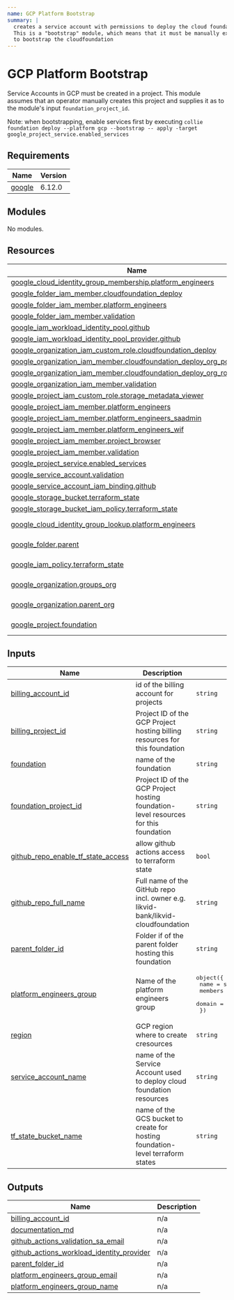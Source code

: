 ```yaml
---
name: GCP Platform Bootstrap
summary: |
  creates a service account with permissions to deploy the cloud foundation infrastructure.
  This is a "bootstrap" module, which means that it must be manually executed once by an administrator
  to bootstrap the cloudfoundation
---
```


# GCP Platform Bootstrap

Service Accounts in GCP must be created in a project. This module assumes that an operator manually creates this project
and supplies it as to the module's input `foundation_project_id`.

Note: when bootstrapping, enable services first by executing `collie foundation deploy --platform gcp --bootstrap -- apply -target google_project_service.enabled_services`

<!-- BEGIN_TF_DOCS -->
## Requirements

| Name | Version |
|------|---------|
| <a name="requirement_google"></a> [google](#requirement\_google) | 6.12.0 |

## Modules

No modules.

## Resources

| Name | Type |
|------|------|
| [google_cloud_identity_group_membership.platform_engineers](https://registry.terraform.io/providers/hashicorp/google/6.12.0/docs/resources/cloud_identity_group_membership) | resource |
| [google_folder_iam_member.cloudfoundation_deploy](https://registry.terraform.io/providers/hashicorp/google/6.12.0/docs/resources/folder_iam_member) | resource |
| [google_folder_iam_member.platform_engineers](https://registry.terraform.io/providers/hashicorp/google/6.12.0/docs/resources/folder_iam_member) | resource |
| [google_folder_iam_member.validation](https://registry.terraform.io/providers/hashicorp/google/6.12.0/docs/resources/folder_iam_member) | resource |
| [google_iam_workload_identity_pool.github](https://registry.terraform.io/providers/hashicorp/google/6.12.0/docs/resources/iam_workload_identity_pool) | resource |
| [google_iam_workload_identity_pool_provider.github](https://registry.terraform.io/providers/hashicorp/google/6.12.0/docs/resources/iam_workload_identity_pool_provider) | resource |
| [google_organization_iam_custom_role.cloudfoundation_deploy](https://registry.terraform.io/providers/hashicorp/google/6.12.0/docs/resources/organization_iam_custom_role) | resource |
| [google_organization_iam_member.cloudfoundation_deploy_org_policy_admin](https://registry.terraform.io/providers/hashicorp/google/6.12.0/docs/resources/organization_iam_member) | resource |
| [google_organization_iam_member.cloudfoundation_deploy_org_role_admin](https://registry.terraform.io/providers/hashicorp/google/6.12.0/docs/resources/organization_iam_member) | resource |
| [google_organization_iam_member.validation](https://registry.terraform.io/providers/hashicorp/google/6.12.0/docs/resources/organization_iam_member) | resource |
| [google_project_iam_custom_role.storage_metadata_viewer](https://registry.terraform.io/providers/hashicorp/google/6.12.0/docs/resources/project_iam_custom_role) | resource |
| [google_project_iam_member.platform_engineers](https://registry.terraform.io/providers/hashicorp/google/6.12.0/docs/resources/project_iam_member) | resource |
| [google_project_iam_member.platform_engineers_saadmin](https://registry.terraform.io/providers/hashicorp/google/6.12.0/docs/resources/project_iam_member) | resource |
| [google_project_iam_member.platform_engineers_wif](https://registry.terraform.io/providers/hashicorp/google/6.12.0/docs/resources/project_iam_member) | resource |
| [google_project_iam_member.project_browser](https://registry.terraform.io/providers/hashicorp/google/6.12.0/docs/resources/project_iam_member) | resource |
| [google_project_iam_member.validation](https://registry.terraform.io/providers/hashicorp/google/6.12.0/docs/resources/project_iam_member) | resource |
| [google_project_service.enabled_services](https://registry.terraform.io/providers/hashicorp/google/6.12.0/docs/resources/project_service) | resource |
| [google_service_account.validation](https://registry.terraform.io/providers/hashicorp/google/6.12.0/docs/resources/service_account) | resource |
| [google_service_account_iam_binding.github](https://registry.terraform.io/providers/hashicorp/google/6.12.0/docs/resources/service_account_iam_binding) | resource |
| [google_storage_bucket.terraform_state](https://registry.terraform.io/providers/hashicorp/google/6.12.0/docs/resources/storage_bucket) | resource |
| [google_storage_bucket_iam_policy.terraform_state](https://registry.terraform.io/providers/hashicorp/google/6.12.0/docs/resources/storage_bucket_iam_policy) | resource |
| [google_cloud_identity_group_lookup.platform_engineers](https://registry.terraform.io/providers/hashicorp/google/6.12.0/docs/data-sources/cloud_identity_group_lookup) | data source |
| [google_folder.parent](https://registry.terraform.io/providers/hashicorp/google/6.12.0/docs/data-sources/folder) | data source |
| [google_iam_policy.terraform_state](https://registry.terraform.io/providers/hashicorp/google/6.12.0/docs/data-sources/iam_policy) | data source |
| [google_organization.groups_org](https://registry.terraform.io/providers/hashicorp/google/6.12.0/docs/data-sources/organization) | data source |
| [google_organization.parent_org](https://registry.terraform.io/providers/hashicorp/google/6.12.0/docs/data-sources/organization) | data source |
| [google_project.foundation](https://registry.terraform.io/providers/hashicorp/google/6.12.0/docs/data-sources/project) | data source |

## Inputs

| Name | Description | Type | Default | Required |
|------|-------------|------|---------|:--------:|
| <a name="input_billing_account_id"></a> [billing\_account\_id](#input\_billing\_account\_id) | id of the billing account for projects | `string` | n/a | yes |
| <a name="input_billing_project_id"></a> [billing\_project\_id](#input\_billing\_project\_id) | Project ID of the GCP Project hosting billing resources for this foundation | `string` | n/a | yes |
| <a name="input_foundation"></a> [foundation](#input\_foundation) | name of the foundation | `string` | n/a | yes |
| <a name="input_foundation_project_id"></a> [foundation\_project\_id](#input\_foundation\_project\_id) | Project ID of the GCP Project hosting foundation-level resources for this foundation | `string` | n/a | yes |
| <a name="input_github_repo_enable_tf_state_access"></a> [github\_repo\_enable\_tf\_state\_access](#input\_github\_repo\_enable\_tf\_state\_access) | allow github actions access to terraform state | `bool` | n/a | yes |
| <a name="input_github_repo_full_name"></a> [github\_repo\_full\_name](#input\_github\_repo\_full\_name) | Full name of the GitHub repo incl. owner e.g. likvid-bank/likvid-cloudfoundation | `string` | n/a | yes |
| <a name="input_parent_folder_id"></a> [parent\_folder\_id](#input\_parent\_folder\_id) | Folder if of the parent folder hosting this foundation | `string` | n/a | yes |
| <a name="input_platform_engineers_group"></a> [platform\_engineers\_group](#input\_platform\_engineers\_group) | Name of the platform engineers group | <pre>object({<br>    name    = string,<br>    members = set(string),<br>    domain  = string<br>  })</pre> | n/a | yes |
| <a name="input_region"></a> [region](#input\_region) | GCP region where to create cresources | `string` | n/a | yes |
| <a name="input_service_account_name"></a> [service\_account\_name](#input\_service\_account\_name) | name of the Service Account used to deploy cloud foundation resources | `string` | `"foundation-tf-deploy-user"` | no |
| <a name="input_tf_state_bucket_name"></a> [tf\_state\_bucket\_name](#input\_tf\_state\_bucket\_name) | name of the GCS bucket to create for hosting foundation-level terraform states | `string` | `null` | no |

## Outputs

| Name | Description |
|------|-------------|
| <a name="output_billing_account_id"></a> [billing\_account\_id](#output\_billing\_account\_id) | n/a |
| <a name="output_documentation_md"></a> [documentation\_md](#output\_documentation\_md) | n/a |
| <a name="output_github_actions_validation_sa_email"></a> [github\_actions\_validation\_sa\_email](#output\_github\_actions\_validation\_sa\_email) | n/a |
| <a name="output_github_actions_workload_identity_provider"></a> [github\_actions\_workload\_identity\_provider](#output\_github\_actions\_workload\_identity\_provider) | n/a |
| <a name="output_parent_folder_id"></a> [parent\_folder\_id](#output\_parent\_folder\_id) | n/a |
| <a name="output_platform_engineers_group_email"></a> [platform\_engineers\_group\_email](#output\_platform\_engineers\_group\_email) | n/a |
| <a name="output_platform_engineers_group_name"></a> [platform\_engineers\_group\_name](#output\_platform\_engineers\_group\_name) | n/a |
<!-- END_TF_DOCS -->